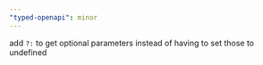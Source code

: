 ```yaml
---
"typed-openapi": minor
---
```


add `?:` to get optional parameters instead of having to set those to undefined
